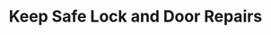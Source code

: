 ---
title: "Keep Safe Lock and Door Repairs"
url: /clitheroe/keep-safe-lock-and-door-repairs/
shop: locksmith
---